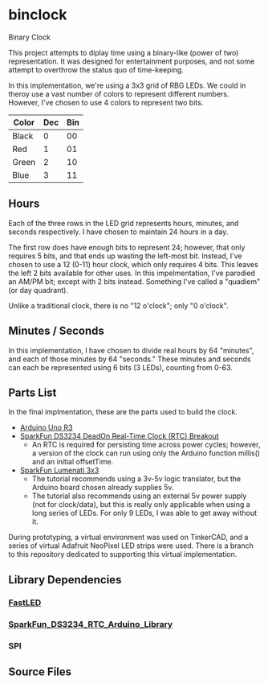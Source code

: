 # binclock
Binary Clock

This project attempts to diplay time using a binary-like (power of two) representation.  It was designed for entertainment purposes, and not some attempt to overthrow the status quo of time-keeping.

In this implementation, we're using a 3x3 grid of RBG LEDs.  We could in theroy use a vast number of colors to represent different numbers.  However, I've chosen to use 4 colors to represent two bits.

| Color | Dec | Bin |
| ----- | --- | --- |
| Black |  0  |  00 |
| Red   |  1  |  01 |
| Green |  2  |  10 |
| Blue  |  3  |  11 |


## Hours ##
Each of the three rows in the LED grid represents hours, minutes, and seconds respectively.  I have chosen to maintain 24 hours in a day.

The first row does have enough bits to represent 24; however, that only requires 5 bits, and that ends up wasting the left-most bit.  Instead, I've chosen to use a 12 (0-11) hour clock, which only requires 4 bits.  This leaves the left 2 bits available for other uses.  In this impelmentation, I've parodied an AM/PM bit; except with 2 bits instead.  Something I've called a "quadiem" (or day quadrant).

Unlike a traditional clock, there is no "12 o'clock"; only "0 o'clock".

## Minutes / Seconds ##
In this implementation, I have chosen to divide real hours by 64 "minutes", and each of those minutes by 64 "seconds."  These minutes and seconds can each be represented using 6 bits (3 LEDs), counting from 0-63.

## Parts List ##
In the final implmentation, these are the parts used to build the clock.
* [Arduino Uno R3](https://www.sparkfun.com/products/13975)
* [SparkFun DS3234 DeadOn Real-Time Clock (RTC) Breakout](https://learn.sparkfun.com/tutorials/deadon-rtc-breakout-hookup-guide)
  * An RTC is required for persisting time across power cycles; however, a version of the clock can run using only the Arduino function millis() and an initial offsetTime.
* [SparkFun Lumenati 3x3](https://learn.sparkfun.com/tutorials/lumenati-hookup-guide)
  * The tutorial recommends using a 3v-5v logic translator, but the Arduino board chosen already supplies 5v.
  * The tutorial also recommends using an external 5v power supply (not for clock/data), but this is really only applicable when using a long series of LEDs.  For only 9 LEDs, I was able to get away without it.

During prototyping, a virtual environment was used on TinkerCAD, and a series of virtual Adafruit NeoPixel LED strips were used.  There is a branch to this repository dedicated to supporting this virtual implementation.

## Library Dependencies ##

### [FastLED](https://github.com/FastLED/FastLED) ###

### [SparkFun_DS3234_RTC_Arduino_Library](https://github.com/sparkfun/SparkFun_DS3234_RTC_Arduino_Library) ###

### SPI ###

## Source Files ##
